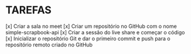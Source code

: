 # TAREFAS

[x] Criar a sala no meet
[x] Criar um repositório no GitHub com o nome simple-scrapbook-api
[x] Criar a sessão do live share e começar o código
[x] Inicializar o repositório Git e dar o primeiro commit e push para o repositório remoto criado no GitHub

